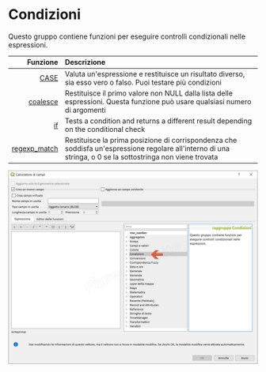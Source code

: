 # Condizioni

Questo gruppo contiene funzioni per eseguire controlli condizionali nelle espressioni. 

| Funzione  | Descrizione|
|----------:|:-----------|
|[CASE](funzioni/case.html)|Valuta un'espressione e restituisce un risultato diverso, sia esso vero o falso. Puoi testare più condizioni|
|[coalesce](funzioni/coalesce.html)|Restituisce il primo valore non NULL dalla lista delle espressioni. Questa funzione può usare qualsiasi numero di argomenti|
|[if](funzioni/if.html)|	Tests a condition and returns a different result depending on the conditional check
|[regexp_match](funzioni/regexp_match.html)|Restituisce la prima posizione di corrispondenza che soddisfa un'espressione regolare all'interno di una stringa, o 0 se la sottostringa non viene trovata|


![](/img/condizioni/gruppo_condizioni1.png)
